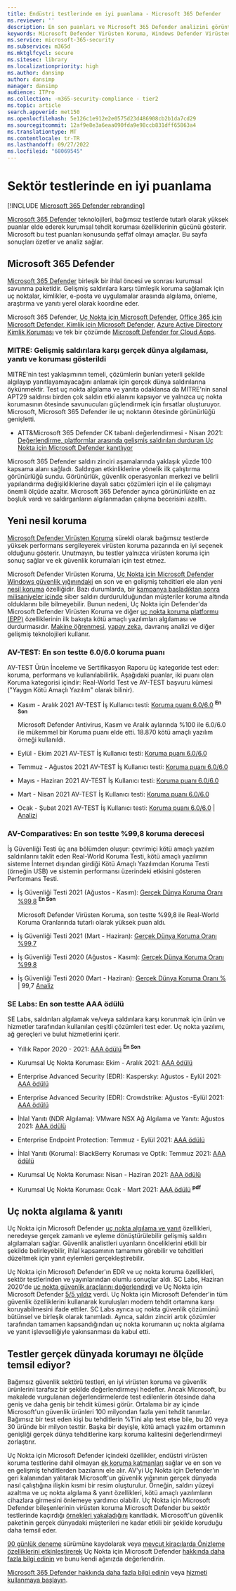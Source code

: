 ```yaml
---
title: Endüstri testlerinde en iyi puanlama - Microsoft 365 Defender
ms.reviewer: ''
description: En son puanları ve Microsoft 365 Defender analizini görüntüleyin. Bağımsız testlerde (AV-TEST, AV Comparatives, SE Labs, MITRE ATT&CK) tutarlı olarak yüksek puanlar elde eder. En son puanları ve analizi görüntüleyin.
keywords: Microsoft Defender Virüsten Koruma, Windows Defender Virüsten Koruma, av incelemeleri, virüsten koruma testi, av testi, en son av puanları, algılama puanları, güvenlik ürün testi, güvenlik sektörü testleri, endüstri virüsten koruma testleri, en iyi virüsten koruma, av-test, av-comparatives, SE laboratuvarları, MITRE ATT&CK, uç nokta koruma platformu, EPP, uç nokta algılama ve yanıt, EDR, Windows 10, Windows 11 Microsoft Defender Virüsten Koruma, WDAV, Uç Nokta için Microsoft Defender, Microsoft 365 Defender, güvenlik, kötü amaçlı yazılım, av, virüsten koruma, puanlama, puanlama, yeni nesil koruma, derecelendirme, başarı
ms.service: microsoft-365-security
ms.subservice: m365d
ms.mktglfcycl: secure
ms.sitesec: library
ms.localizationpriority: high
ms.author: dansimp
author: dansimp
manager: dansimp
audience: ITPro
ms.collection: -m365-security-compliance - tier2
ms.topic: article
search.appverid: met150
ms.openlocfilehash: 5e126c1e912e2e0575d23d486908cb2b1da7cd29
ms.sourcegitcommit: 12af9e8e3a6eaa090fda9e98ccb831dff65863a4
ms.translationtype: MT
ms.contentlocale: tr-TR
ms.lasthandoff: 09/27/2022
ms.locfileid: "68069545"
---
```

# <a name="top-scoring-in-industry-tests"></a>Sektör testlerinde en iyi puanlama

[!INCLUDE [Microsoft 365 Defender rebranding](../includes/microsoft-defender.md)]

[Microsoft 365 Defender](https://www.microsoft.com/security/business/threat-protection/integrated-threat-protection) teknolojileri, bağımsız testlerde tutarlı olarak yüksek puanlar elde ederek kurumsal tehdit koruması özelliklerinin gücünü gösterir. Microsoft bu test puanları konusunda şeffaf olmayı amaçlar. Bu sayfa sonuçları özetler ve analiz sağlar.

## <a name="microsoft-365-defender"></a>Microsoft 365 Defender

[Microsoft 365 Defender](microsoft-365-defender.md) birleşik bir ihlal öncesi ve sonrası kurumsal savunma paketidir. Gelişmiş saldırılara karşı tümleşik koruma sağlamak için uç noktalar, kimlikler, e-posta ve uygulamalar arasında algılama, önleme, araştırma ve yanıtı yerel olarak koordine eder.

Microsoft 365 Defender, [Uç Nokta için Microsoft Defender](https://www.microsoft.com/microsoft-365/windows/microsoft-defender-atp), [Office 365 için Microsoft Defender](https://www.microsoft.com/microsoft-365/exchange/advance-threat-protection)[, Kimlik için Microsoft Defender](https://azure.microsoft.com/features/azure-advanced-threat-protection/), [Azure Active Directory Kimlik Koruması](/azure/active-directory/identity-protection/overview-identity-protection) ve tek bir çözümde [Microsoft Defender for Cloud Apps](https://www.microsoft.com/microsoft-365/enterprise-mobility-security/cloud-app-security).

### <a name="mitre-demonstrated-real-world-detection-response-and-protection-from-advanced-attacks"></a>MITRE: Gelişmiş saldırılara karşı gerçek dünya algılaması, yanıtı ve koruması gösterildi

MITRE'nin test yaklaşımının temeli, çözümlerin bunları yeterli şekilde algılayıp yanıtlayamayacağını anlamak için gerçek dünya saldırılarına öykünmektir. Test uç nokta algılama ve yanıta odaklansa da MITRE'nin sanal APT29 saldırısı birden çok saldırı etki alanını kapsıyor ve yalnızca uç nokta korumasının ötesinde savunucuları güçlendirmek için fırsatlar oluşturuyor. Microsoft, Microsoft 365 Defender ile uç noktanın ötesinde görünürlüğü genişletti.

- ATT&Microsoft 365 Defender CK tabanlı değerlendirmesi - Nisan 2021: [Değerlendirme, platformlar arasında gelişmiş saldırıları durduran Uç Nokta için Microsoft Defender kanıtlıyor](https://www.microsoft.com/security/blog/2021/04/21/)

 Microsoft 365 Defender saldırı zinciri aşamalarında yaklaşık yüzde 100 kapsama alanı sağladı. Saldırgan etkinliklerine yönelik ilk çalıştırma görünürlüğü sundu. Görünürlük, güvenlik operasyonları merkezi ve belirli yapılandırma değişikliklerine dayalı satıcı çözümleri için el ile çalışmayı önemli ölçüde azaltır. Microsoft 365 Defender ayrıca görünürlükte en az boşluk vardı ve saldırganların algılanmadan çalışma becerisini azalttı.

## <a name="next-generation-protection"></a>Yeni nesil koruma

[Microsoft Defender Virüsten Koruma](/windows/security/threat-protection/microsoft-defender-antivirus/microsoft-defender-antivirus-in-windows-10) sürekli olarak bağımsız testlerde yüksek performans sergileyerek virüsten koruma pazarında en iyi seçenek olduğunu gösterir. Unutmayın, bu testler yalnızca virüsten koruma için sonuç sağlar ve ek güvenlik korumaları için test etmez.

Microsoft Defender Virüsten Koruma, [Uç Nokta için Microsoft Defender Windows güvenlik yığınındaki](/windows/security/threat-protection/microsoft-defender-atp/microsoft-defender-advanced-threat-protection) en son ve en gelişmiş tehditleri ele alan yeni [nesil koruma](https://www.youtube.com/watch?v=Xy3MOxkX_o4) özelliğidir. Bazı durumlarda, bir [kampanya başladıktan sonra milisaniyeler içinde](https://cloudblogs.microsoft.com/microsoftsecure/2018/03/07/behavior-monitoring-combined-with-machine-learning-spoils-a-massive-dofoil-coin-mining-campaign) siber saldırı durdurulduğundan müşteriler koruma altında olduklarını bile bilmeyebilir. Bunun nedeni, Uç Nokta için Defender'da Microsoft Defender Virüsten Koruma ve diğer [uç nokta koruma platformu (EPP)](https://www.microsoft.com/security/blog/2019/08/23/gartner-names-microsoft-a-leader-in-2019-endpoint-protection-platforms-magic-quadrant/) özelliklerinin ilk bakışta kötü amaçlı yazılımları algılaması ve durdurmasıdır. [Makine öğrenmesi](https://cloudblogs.microsoft.com/microsoftsecure/2018/06/07/machine-learning-vs-social-engineering), [yapay zeka](https://cloudblogs.microsoft.com/microsoftsecure/2018/02/14/how-artificial-intelligence-stopped-an-emotet-outbreak), davranış analizi ve diğer gelişmiş teknolojileri kullanır.

### <a name="av-test-protection-score-of-6060-in-the-latest-test"></a>AV-TEST: En son testte 6.0/6.0 koruma puanı

AV-TEST Ürün İnceleme ve Sertifikasyon Raporu üç kategoride test eder: koruma, performans ve kullanılabilirlik. Aşağıdaki puanlar, iki puanı olan Koruma kategorisi içindir: Real-World Test ve AV-TEST başvuru kümesi ("Yaygın Kötü Amaçlı Yazılım" olarak bilinir).

- Kasım - Aralık 2021 AV-TEST İş Kullanıcı testi: [Koruma puanı 6.0/6.0](https://www.av-test.org/en/antivirus/business-windows-client/windows-10/december-2021/microsoft-defender-antivirus-4.18-212622/) <sup>**En Son**</sup>

    Microsoft Defender Antivirus, Kasım ve Aralık aylarında %100 ile 6.0/6.0 ile mükemmel bir Koruma puanı elde etti. 18.870 kötü amaçlı yazılım örneği kullanıldı.

- Eylül - Ekim 2021 AV-TEST İş Kullanıcı testi: [Koruma puanı 6.0/6.0](https://www.av-test.org/en/antivirus/business-windows-client/windows-10/october-2021/microsoft-defender-antivirus-4.18-212518/)

- Temmuz - Ağustos 2021 AV-TEST İş Kullanıcı testi: [Koruma puanı 6.0/6.0](https://www.av-test.org/en/antivirus/business-windows-client/windows-10/august-2021/microsoft-defender-antivirus-4.18-212419/)

- Mayıs - Haziran 2021 AV-TEST İş Kullanıcı testi: [Koruma puanı 6.0/6.0](https://www.av-test.org/en/antivirus/business-windows-client/windows-10/june-2021/microsoft-defender-antivirus-4.18-212318/)

- Mart - Nisan 2021 AV-TEST İş Kullanıcı testi: [Koruma puanı 6.0/6.0](https://www.av-test.org/en/antivirus/business-windows-client/windows-10/april-2021/microsoft-defender-antivirus-4.18-212216/)

- Ocak - Şubat 2021 AV-TEST İş Kullanıcı testi: [Koruma puanı 6.0/6.0](https://www.av-test.org/en/antivirus/business-windows-client/windows-10/february-2021/microsoft-defender-antivirus-4.18-212117/) | [Analizi](https://query.prod.cms.rt.microsoft.com/cms/api/am/binary/RE4CflZ)

### <a name="av-comparatives-protection-rating-of-998-in-the-latest-test"></a>AV-Comparatives: En son testte %99,8 koruma derecesi

İş Güvenliği Testi üç ana bölümden oluşur: çevrimiçi kötü amaçlı yazılım saldırılarını taklit eden Real-World Koruma Testi, kötü amaçlı yazılımın sisteme İnternet dışından girdiği Kötü Amaçlı Yazılımdan Koruma Testi (örneğin USB) ve sistemin performansı üzerindeki etkisini gösteren Performans Testi.

- İş Güvenliği Testi 2021 (Ağustos - Kasım): [Gerçek Dünya Koruma Oranı %99,8](https://www.av-comparatives.org/tests/business-security-test-2021-august-november/) <sup>**En Son**</sup>

    Microsoft Defender Virüsten Koruma, son testte %99,8 ile Real-World Koruma Oranlarında tutarlı olarak yüksek puan aldı.

- İş Güvenliği Testi 2021 (Mart - Haziran): [Gerçek Dünya Koruma Oranı %99,7](https://www.av-comparatives.org/tests/business-security-test-2021-march-june/)

- İş Güvenliği Testi 2020 (Ağustos - Kasım): [Gerçek Dünya Koruma Oranı %99,8](https://www.av-comparatives.org/tests/business-security-test-2020-august-november/)

- İş Güvenliği Testi 2020 (Mart - Haziran): [Gerçek Dünya Koruma Oranı %](https://www.av-comparatives.org/tests/business-security-test-2020-march-june/) | 99,7 [Analiz](https://query.prod.cms.rt.microsoft.com/cms/api/am/binary/RE3Esbl)

### <a name="se-labs-aaa-award-in-the-latest-test"></a>SE Labs: En son testte AAA ödülü

SE Labs, saldırıları algılamak ve/veya saldırılara karşı korunmak için ürün ve hizmetler tarafından kullanılan çeşitli çözümleri test eder. Uç nokta yazılımı, ağ gereçleri ve bulut hizmetlerini içerir.

- Yıllık Rapor 2020 - 2021: [AAA ödülü](https://selabs.uk/wp-content/uploads/2021/11/annual-report-2021.pdf) <sup>**En Son**</sup>

- Kurumsal Uç Nokta Koruması: Ekim - Aralık 2021: [AAA ödülü](https://selabs.uk/wp-content/uploads/2021/12/oct-dec-2021-enterprise.pdf)

- Enterprise Advanced Security (EDR): Kaspersky: Ağustos - Eylül 2021: [AAA ödülü](https://selabs.uk/wp-content/uploads/2021/12/AS-EDR-Kaspersky-EDR-2021-1.pdf)

- Enterprise Advanced Security (EDR): Crowdstrike: Ağustos -Eylül 2021: [AAA ödülü](https://selabs.uk/wp-content/uploads/2021/12/AS-EDR-Crowdstrike-Falcon-2021-1.pdf)

- İhlal Yanıtı (NDR Algılama): VMware NSX Ağ Algılama ve Yanıtı: Ağustos 2021: [AAA ödülü](https://selabs.uk/wp-content/uploads/2021/10/NDR-VMware-NSX-detection-2021-1.pdf)

- Enterprise Endpoint Protection: Temmuz - Eylül 2021: [AAA ödülü](https://selabs.uk/wp-content/uploads/2021/11/july-sept-2021-enterprise.pdf)

- İhlal Yanıtı (Koruma): BlackBerry Koruması ve Optik: Temmuz 2021: [AAA ödülü](https://selabs.uk/wp-content/uploads/2021/07/BRT-BlackBerry-Protect-protection-2021-1.pdf)

- Kurumsal Uç Nokta Koruması: Nisan - Haziran 2021: [AAA ödülü](https://selabs.uk/wp-content/uploads/2021/07/apr-jun-2021-enterprise-1.pdf)

- Kurumsal Uç Nokta Koruması: Ocak - Mart 2021: [AAA ödülü](https://selabs.uk/wp-content/uploads/2021/04/jan-mar-2021-enterprise.pdf) <sup>**pdf**</sup>

## <a name="endpoint-detection--response"></a>Uç nokta algılama & yanıtı

Uç Nokta için Microsoft Defender [uç nokta algılama ve yanıt](/windows/security/threat-protection/microsoft-defender-atp/overview-endpoint-detection-response) özellikleri, neredeyse gerçek zamanlı ve eyleme dönüştürülebilir gelişmiş saldırı algılamaları sağlar. Güvenlik analistleri uyarıların önceliklerini etkili bir şekilde belirleyebilir, ihlal kapsamının tamamını görebilir ve tehditleri düzeltmek için yanıt eylemleri gerçekleştirebilir.

Uç Nokta için Microsoft Defender'ın EDR ve uç nokta koruma özellikleri, sektör testlerinden ve yayınlarından olumlu sonuçlar aldı. SC Labs, Haziran 2020'de [uç nokta güvenlik araçlarını değerlendirdi](https://www.scmagazine.com/home/reviews/sc-product-reviews-endpoint-security/) ve Uç Nokta için Microsoft Defender [5/5 yıldız](https://www.scmagazine.com/review/microsoft-defender-advanced-threat-protection/) verdi. Uç Nokta için Microsoft Defender'in tüm güvenlik özelliklerini kullanarak kuruluşları modern tehdit ortamına karşı koruyabilmesini ifade ettiler. SC Labs ayrıca uç nokta güvenlik çözümünü bütünsel ve birleşik olarak tanımladı. Ayrıca, saldırı zinciri artık çözümler tarafından tamamen kapsandığından uç nokta korumanın uç nokta algılama ve yanıt işlevselliğiyle yakınsanması da kabul etti.

## <a name="to-what-extent-are-tests-representative-of-protection-in-the-real-world"></a>Testler gerçek dünyada korumayı ne ölçüde temsil ediyor?

Bağımsız güvenlik sektörü testleri, en iyi virüsten koruma ve güvenlik ürünlerini tarafsız bir şekilde değerlendirmeyi hedefler. Ancak Microsoft, bu makalede vurgulanan değerlendirmelerde test edilenlerin ötesinde daha geniş ve daha geniş bir tehdit kümesi görür. Ortalama bir ay içinde Microsoft'un güvenlik ürünleri 100 milyondan fazla yeni tehdit tanımlar. Bağımsız bir test eden kişi bu tehditlerin %1'ini alıp test etse bile, bu 20 veya 30 üründe bir milyon testtir. Başka bir deyişle, kötü amaçlı yazılım ortamının genişliği gerçek dünya tehditlerine karşı koruma kalitesini değerlendirmeyi zorlaştırır.

Uç Nokta için Microsoft Defender içindeki özellikler, endüstri virüsten koruma testlerine dahil olmayan [ek koruma katmanları](https://cloudblogs.microsoft.com/microsoftsecure/2017/12/11/detonating-a-bad-rabbit-windows-defender-antivirus-and-layered-machine-learning-defenses) sağlar ve en son ve en gelişmiş tehditlerden bazılarını ele alır. AV'yi Uç Nokta için Defender'ın geri kalanından yalıtarak Microsoft'un güvenlik yığınının gerçek dünyada nasıl çalıştığına ilişkin kısmi bir resim oluşturulur. Örneğin, saldırı yüzeyi azaltma ve uç nokta algılama & yanıt özellikleri, kötü amaçlı yazılımların cihazlara girmesini önlemeye yardımcı olabilir. Uç Nokta için Microsoft Defender bileşenlerinin virüsten koruma Microsoft Defender bu sektör testlerinde kaçırdığı [örnekleri yakaladığını](https://query.prod.cms.rt.microsoft.com/cms/api/am/binary/RE2ouJA) kanıtladık. Microsoft'un güvenlik paketinin gerçek dünyadaki müşterileri ne kadar etkili bir şekilde koruduğu daha temsil eder.

[90 günlük deneme](https://www.microsoft.com/microsoft-365/windows/microsoft-defender-atp) sürümüne kaydolarak veya [mevcut kiracılarda Önizleme özelliklerini etkinleştirerek](/windows/security/threat-protection/microsoft-defender-atp/preview) Uç Nokta için Microsoft Defender [hakkında daha fazla bilgi edinin](/windows/security/threat-protection/microsoft-defender-atp/microsoft-defender-advanced-threat-protection) ve bunu kendi ağınızda değerlendirin.

[Microsoft 365 Defender hakkında daha fazla bilgi edinin](https://www.microsoft.com/security/business/threat-protection/integrated-threat-protection) veya [hizmeti kullanmaya başlayın](m365d-enable.md).
